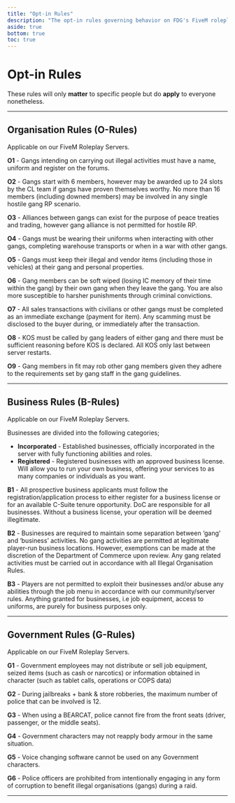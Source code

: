 ```yaml
---
title: "Opt-in Rules"
description: "The opt-in rules governing behavior on FDG's FiveM roleplay server and FDG generally"
aside: true
bottom: true
toc: true
---
```

# Opt-in Rules

These rules will only **matter** to specific people but do **apply** to everyone nonetheless.

---

## Organisation Rules (O-Rules)

Applicable on our FiveM Roleplay Servers.

**O1** - Gangs intending on carrying out illegal activities must have a name, uniform and register on the forums.

**O2** - Gangs start with 6 members, however may be awarded up to 24 slots by the CL team if gangs have proven themselves worthy. No more than 16 members (including downed members) may be involved in any single hostile gang RP scenario.

**O3** - Alliances between gangs can exist for the purpose of peace treaties and trading, however gang alliance is not permitted for hostile RP.

**O4** - Gangs must be wearing their uniforms when interacting with other gangs, completing warehouse transports or when in a war with other gangs.

**O5** - Gangs must keep their illegal and vendor items (including those in vehicles) at their gang and personal properties.

**O6** - Gang members can be soft wiped (losing IC memory of their time within the gang) by their own gang when they leave the gang. You are also more susceptible to harsher punishments through criminal convictions.

**O7** - All sales transactions with civilians or other gangs must be completed as an immediate exchange (payment for item). Any scamming must be disclosed to the buyer during, or immediately after the transaction.

**O8** - KOS must be called by gang leaders of either gang and there must be sufficient reasoning before KOS is declared. All KOS only last between server restarts.

**O9** - Gang members in fit may rob other gang members given they adhere to the requirements set by gang staff in the gang guidelines.

---

## Business Rules (B-Rules)

Applicable on our FiveM Roleplay Servers.

Businesses are divided into the following categories; 
- **Incorporated** - Established businesses, officially incorporated in the server with fully functioning abilities and roles.
- **Registered** - Registered businesses with an approved business license. Will allow you to run your own business, offering your services to as many companies or individuals as you want.

**B1** - All prospective business applicants must follow the registration/application process to either register for a business license or for an available C-Suite tenure opportunity. DoC are responsible for all businesses. Without a business license, your operation will be deemed illegitimate.

**B2** - Businesses are required to maintain some separation between ‘gang’ and ‘business’ activities. No gang activities are permitted at legitimate player-run business locations. However, exemptions can be made at the discretion of the Department of Commerce upon review. Any gang related activities must be carried out in accordance with all Illegal Organisation Rules.

**B3** - Players are not permitted to exploit their businesses and/or abuse any abilities through the job menu in accordance with our community/server rules. Anything granted for businesses, i.e job equipment, access to uniforms, are purely for business purposes only.

---

## Government Rules (G-Rules)

Applicable on our FiveM Roleplay Servers.

**G1** - Government employees may not distribute or sell job equipment, seized items (such as cash or narcotics) or information obtained in character (such as tablet calls, operations or COPS data)

**G2** - During jailbreaks + bank & store robberies, the maximum number of police that can be involved is 12.

**G3** - When using a BEARCAT, police cannot fire from the front seats (driver, passenger, or the middle seats). 

**G4** - Government characters may not reapply body armour in the same situation.

**G5** - Voice changing software cannot be used on any Government characters.

**G6** - Police officers are prohibited from intentionally engaging in any form of corruption to benefit illegal organisations (gangs) during a raid.

---
